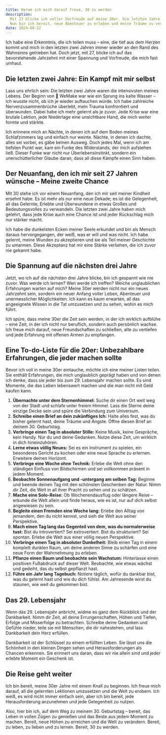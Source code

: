 ```yaml
---
title: Warum ich mich darauf freue, 30 zu werden
description:
  Mit 27 blicke ich voller Vorfreude auf meine 30er. Die letzten Jahre waren herausfordernd, doch ich habe viel gelernt.
  Nun bin ich bereit, neue Abenteuer zu erleben und meine Träume zu verwirklichen.
date: 2024-08-22
---
```


Ich habe eine Erkenntnis, die ich teilen muss – eine, die tief aus dem Herzen kommt und mich in den letzten zwei Jahren
immer wieder an den Rand des Wahnsinns getrieben hat. Doch jetzt, mit 27, blicke ich auf das bevorstehende Jahrzehnt mit
einer Spannung und Vorfreude, die mich fast umhaut.

## Die letzten zwei Jahre: Ein Kampf mit mir selbst

Lass uns ehrlich sein: Die letzten zwei Jahre waren die intensivsten meines Lebens. Der Beginn von 💙 WeMake war wie ein
Sprung ins kalte Wasser – ich wusste nicht, ob ich je wieder auftauchen würde. Ich habe zahlreiche Nervenzusammenbrüche
überlebt, mein Trauma konfrontiert und überwunden. Dabei habe ich mehr gelernt als je zuvor. Jede Krise war eine brutale
Lektion, jede Niederlage eine unsichtbare Hand, die mich weiter formte und stärkte.

Ich erinnere mich an Nächte, in denen ich auf dem Boden meines Schlafzimmers lag und einfach nur weinte. Nächte, in
denen ich dachte, alles sei vorbei, es gäbe keinen Ausweg. Doch jedes Mal, wenn ich am tiefsten Punkt war, kam ein Funke
des Widerstands, der mich aufstehen ließ. Dieser Funke war nicht nur Überlebensinstinkt, sondern ein unerschütterlicher
Glaube daran, dass all diese Kämpfe einen Sinn haben.

## Der Neuanfang, den ich mir seit 27 Jahren wünsche – Meine zweite Chance

Mit 30 stehe ich vor einem Neuanfang, den ich mir seit meiner Kindheit ersehnt habe. Es ist mehr als nur eine neue
Dekade; es ist die Gelegenheit, all das Gelernte, Erlebte und Überwundene in etwas Großes und Bedeutungsvolles zu
verwandeln. Die letzten zwei Jahre haben mich gelehrt, dass jede Krise auch eine Chance ist und jeder Rückschlag mich
nur stärker macht.

Ich habe die dunkelsten Ecken meiner Seele erkundet und bin als Mensch daraus hervorgegangen, der weiß, was er will und
was nicht. Ich habe gelernt, meine Wunden zu akzeptieren und sie als Teil meiner Geschichte zu umarmen. Diese Akzeptanz
hat mir eine Stärke verliehen, die ich zuvor nie gekannt habe.

## Die Spannung auf die nächsten drei Jahre

Jetzt, wo ich auf die nächsten drei Jahre blicke, bin ich gespannt wie nie zuvor. Was werde ich lernen? Wen werde ich
treffen? Welche unglaublichen Erfahrungen warten auf mich? Meine 30er werden nicht nur ein neues Jahrzehnt sein, sondern
ein neuer Anfang voller Leben, Abenteuer und unermesslicher Möglichkeiten. Ich kann es kaum erwarten, all das
angeeignete Wissen in die Tat umzusetzen und zu sehen, wohin es mich führt.

Ich spüre, dass meine 30er die Zeit sein werden, in der ich wirklich aufblühe – eine Zeit, in der ich nicht nur
beruflich, sondern auch persönlich wachse. Ich freue mich darauf, neue Freundschaften zu schließen, alte zu vertiefen
und jede Erfahrung mit offenen Armen zu empfangen.

## Eine To-do-Liste für die 20er: Unbezahlbare Erfahrungen, die jeder machen sollte

Bevor ich voll in meine 30er eintauche, möchte ich eine meiner Listen teilen. Sie enthält Erfahrungen, die mich
unglaublich geprägt haben und von denen ich denke, dass sie jeder bis zum 29. Lebensjahr machen sollte. Es sind Momente,
die das Leben lebenswert machen und die man nicht mit Geld kaufen kann.

1. **Übernachte unter dem Sternenhimmel:** Suche dir einen Ort weit weg von der Stadt und schlafe unter freiem Himmel.
   Lass die Sterne deine einzige Decke sein und spüre die Verbindung zum Universum.
2. **Schreibe einen Brief an dein zukünftiges Ich:** Halte alles fest, was du bisher gelernt hast, deine Träume und
   Ängste. Öffne diesen Brief an deinem 30. Geburtstag.
3. **Verbringe einen Tag in absoluter Stille:** Keine Musik, keine Gespräche, kein Handy. Nur du und deine Gedanken.
   Nutze diese Zeit, um wirklich in dich hineinzuhören.
4. **Lerne etwas völlig Neues:** Sei es ein Instrument zu spielen, ein besonderes Gericht zu kochen oder eine neue
   Sprache zu erlernen. Erweitere deinen Horizont.
5. **Verbringe eine Woche ohne Technik:** Erlebe die Welt ohne den ständigen Einfluss von Bildschirmen und sei
   vollkommen präsent in jedem Moment.
6. **Beobachte Sonnenaufgang und -untergang am selben Tag:** Beginne und beende deinen Tag mit den schönsten Geschenken
   der Natur. Nimm dir Zeit, die Welt in all ihrer Pracht zu sehen und zu schätzen.
7. **Mache eine Solo-Reise:** Ob Wochenendausflug oder längere Reise – erkunde die Welt allein und finde heraus, wie es
   ist, nur auf dich selbst angewiesen zu sein.
8. **Begleite einen Fremden eine Woche lang:** Erlebe den Alltag von jemandem, den du nicht kennst, und sieh die Welt
   aus seiner Perspektive.
9. **Mach einen Tag lang das Gegenteil von dem, was du normalerweise tust:** Bist du introvertiert? Sei extrovertiert.
   Bist du strukturiert? Sei spontan. Erlebe die Welt aus einer völlig neuen Perspektive.
10. **Verbringe einen Tag in absoluter Dunkelheit:** Bleib einen Tag in einem komplett dunklen Raum, um deine anderen
    Sinne zu schärfen und eine neue Form der Wahrnehmung zu erleben.
11. **Pflanze einen Baum und beobachte sein Wachstum:** Hinterlasse einen positiven Fußabdruck auf dieser Welt.
    Beobachte, wie etwas wächst und gedeiht, das du selbst gepflanzt hast.
12. **Führe ein Jahr lang Tagebuch:** Notiere täglich, wofür du dankbar bist, was du gelernt hast und wie du dich
    fühlst. Am Jahresende wirst du staunen, wie weit du gekommen bist.

## Das 29. Lebensjahr

Wenn das 29. Lebensjahr anbricht, widme es ganz dem Rückblick und der Dankbarkeit. Nimm dir Zeit, all deine
Errungenschaften, Höhen und Tiefen, Erfolge und Misserfolge zu betrachten. Schreibe deine Gedanken und Gefühle nieder,
teile sie mit Menschen, die dir nahestehen, und lass Dankbarkeit dein Herz erfüllen.

Dankbarkeit ist der Schlüssel zu einem erfüllten Leben. Sie lässt uns die Schönheit in den kleinen Dingen sehen und
Herausforderungen als Chancen erkennen. Sie erinnert uns daran, dass wir nie allein sind und jeder erlebte Moment ein
Geschenk ist.

## Die Reise geht weiter

Ich bin bereit, meine 30er Jahre mit einem Knall zu beginnen. Ich freue mich darauf, all die gelernten Lektionen
umzusetzen und die Welt zu erobern. Ich weiß, es wird nicht immer einfach sein, aber ich bin bereit, jede
Herausforderung anzunehmen und jede Gelegenheit zu nutzen.

Also, hier bin ich, auf dem Weg zu meinem 30. Geburtstag – bereit, das Leben in vollen Zügen zu genießen und das Beste
aus jedem Moment zu machen. Bereit, neue Höhen zu erreichen und die Welt zu verändern. Bereit, zu leben, zu lieben und
zu lernen. Bereit, 30 zu werden.

